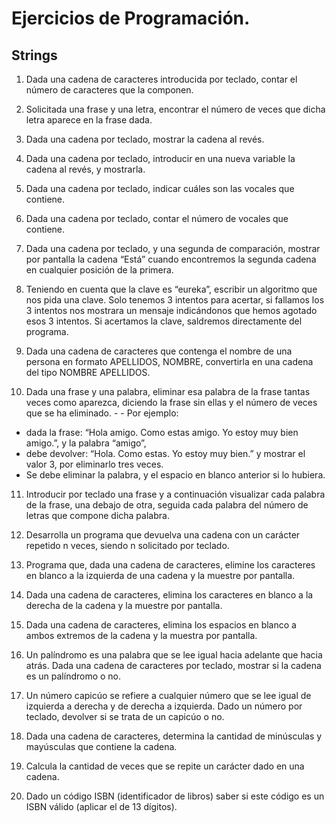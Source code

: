 # Ejercicios de Programación.
## Strings
1.	Dada una cadena de caracteres introducida por teclado, contar el número de caracteres que la componen.

2.	Solicitada una frase y una letra, encontrar el número de veces que dicha letra aparece en la frase dada.

3.	Dada una cadena por teclado, mostrar la cadena al revés.

4.	Dada una cadena por teclado, introducir en una nueva variable la cadena al revés, y mostrarla.

5.	Dada una cadena por teclado, indicar cuáles son las vocales que contiene.

6.	Dada una cadena por teclado, contar el número de vocales que contiene.

7.	Dada una cadena por teclado, y una segunda de comparación, mostrar por pantalla la cadena “Está” cuando encontremos la segunda cadena en cualquier posición de la primera.

8.	Teniendo en cuenta que la clave es “eureka”, escribir un algoritmo que nos pida una clave. Solo tenemos 3 intentos para acertar, si fallamos los 3 intentos nos mostrara un mensaje indicándonos que hemos agotado esos 3 intentos. Si acertamos la clave, saldremos directamente del programa.

9.	Dada una cadena de caracteres que contenga el nombre de una persona en formato APELLIDOS, NOMBRE, convertirla en una cadena del tipo NOMBRE APELLIDOS.

10.	Dada una frase y una palabra, eliminar esa palabra de la frase tantas veces como aparezca, diciendo la frase sin ellas y el número de veces que se ha eliminado. - - Por ejemplo: 
- dada la frase: “Hola amigo. Como estas amigo. Yo estoy muy bien amigo.”, y la palabra “amigo”, 
- debe devolver: “Hola. Como estas. Yo estoy muy bien.” y mostrar el valor 3, por eliminarlo tres veces. 
- Se debe eliminar la palabra, y el espacio en blanco anterior si lo hubiera.

11.	Introducir por teclado una frase y a continuación visualizar cada palabra de la frase, una debajo de otra, seguida cada palabra del número de letras que compone dicha palabra.

12.	Desarrolla un programa que devuelva una cadena con un carácter repetido n veces, siendo n solicitado por teclado.

13.	Programa que, dada una cadena de caracteres, elimine los caracteres en blanco a la izquierda de una cadena y la muestre por pantalla.

14.	Dada una cadena de caracteres, elimina los caracteres en blanco a la derecha de la cadena y la muestre por pantalla.

15.	Dada una cadena de caracteres, elimina los espacios en blanco a ambos extremos de la cadena y la muestra por pantalla.

16.	Un palíndromo es una palabra que se lee igual hacia adelante que hacia atrás. Dada una cadena de caracteres por teclado, mostrar si la cadena es un palíndromo o no.

17.	Un número capicúo se refiere a cualquier número que se lee igual de izquierda a derecha y de derecha a izquierda. Dado un número por teclado, devolver si se trata de un capicúo o no.

18.	Dada una cadena de caracteres, determina la cantidad de minúsculas y mayúsculas que contiene la cadena.

19.	Calcula la cantidad de veces que se repite un carácter dado en una cadena.

20.	Dado un código ISBN (identificador de libros) saber si este código es un ISBN válido (aplicar el de 13 dígitos).
